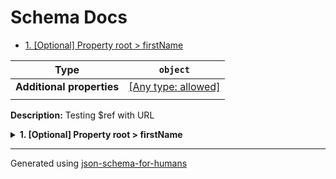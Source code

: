 # Schema Docs

- [1. [Optional] Property root > firstName](#firstName)

| Type                      | `object`                                                                  |
| ------------------------- | ------------------------------------------------------------------------- |
| **Additional properties** | [[Any type: allowed]](# "Additional Properties of any type are allowed.") |
|                           |                                                                           |

**Description:** Testing $ref with URL

<details>
<summary><strong> <a name="firstName"></a>1. [Optional] Property root > firstName</strong>  

</summary>
<blockquote>

| Type                      | `string`                                                                                                                    |
| ------------------------- | --------------------------------------------------------------------------------------------------------------------------- |
| **Additional properties** | [[Any type: allowed]](# "Additional Properties of any type are allowed.")                                                   |
| **Defined in**            | https://raw.githubusercontent.com/coveooss/json-schema-for-humans/main/docs/examples/cases/basic.json#/properties/firstName |
|                           |                                                                                                                             |

**Description:** The person's first name.

</blockquote>
</details>

----------------------------------------------------------------------------------------------------------------------------
Generated using [json-schema-for-humans](https://github.com/coveooss/json-schema-for-humans)